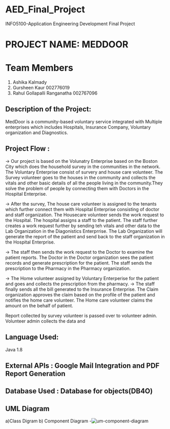 # AED_Final_Project
INFO5100-Application Engineering Development Final Project 

# PROJECT NAME: MEDDOOR 

# Team Members
1. Ashika Kalmady
2. Gursheen Kaur 002776019
3. Rahul Gollapalli Ranganatha 002767096


## Description of the Project:

MedDoor is a community-based voluntary service integrated with Multiple enterprises which includes Hospitals, Insurance Company, Voluntary organization and Diagnostics.

## Project Flow :
-> Our project is based on the Volunatry Enterprise based on the Boston City which does the household survey in the communities in the network. 
The Voluntary Enterprise consist of survery and house care volunteer.
The Survey volunteer goes to the houses in the community and collects the vitals and other basic details of all the people living in the community.They solve the problem 
of people by connecting them with Doctors in the Hospital Enterprise.

-> After the survey, The house care volunteer is assigned to the tenants which further connect them with  Hospital Enterprise consisting of doctor and staff organization. The Housecare volunteer sends the work request to the Hospital. The hospital assigns a staff to the patient. The staff further creates a work request further by sending teh vitals and other data to the Lab Organization in the Diagonistics Enterprrise.  The Lab Organization will generate the report of the patient and send back to the staff organization in the Hospital Enterprise.

-> The staff then sends the work request to the Doctor to examine the patient reports. The Doctor in the Doctor organization sees the patient records and generate prescription for the patient. The staff sends the prescription to the Pharmacy in the Pharmacy organization.

-> The Home volunteer assigned by Voluntary Enterperise for the patient and goes and collects the prescription from the pharmacy.
-> The staff finally sends all the bill generated to the Insurance Enterprise. The Claim organization approves the claim based on the profile of the patient and notifies the home care volunteer. The Home care volunteer claims the amount on the behalf of patient.




Report collected by survey volunteer is passed over to volunteer admin. Volunteer admin collects the data and

## Language Used:
Java 1.8

## External APIs : Google Mail Integration and PDF Report Generation

## Database Used : Database for objects(DB4O)
## UML Diagram
a)Class Digram 
b) Component Diagram -![um-component-diagram](https://user-images.githubusercontent.com/113366821/206959192-40478712-1846-46db-9b14-0e77e59007d2.png)
